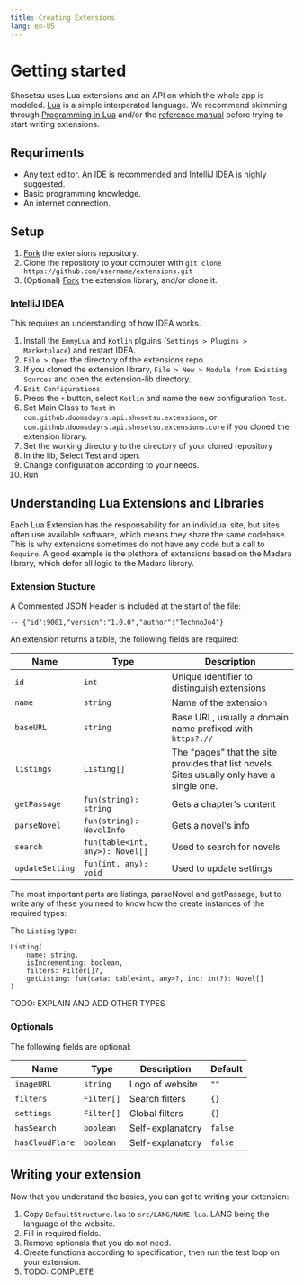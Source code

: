 ```yaml
---
title: Creating Extensions
lang: en-US
---
```


# Getting started
Shosetsu uses Lua extensions and an API on which the whole app is modeled. [Lua](https://www.lua.org/) is a simple interperated language. We recommend skimming through [Programming in Lua](https://www.lua.org/pil/contents.html) and/or the [reference manual](https://www.lua.org/manual/5.1/) before trying to start writing extensions.


## Requriments
* Any text editor. An IDE is recommended and IntelliJ IDEA is highly suggested.
* Basic programming knowledge.
* An internet connection.


## Setup
1. [Fork](https://github.com/ShosetsuOrg/extensions/fork) the extensions repository.
2. Clone the repository to your computer with `git clone https://github.com/username/extensions.git`
3. (Optional) [Fork](https://github.com/ShosetsuOrg/kotlin-lib) the extension library, and/or clone it.

### IntelliJ IDEA
This requires an understanding of how IDEA works.
1. Install the `EmmyLua` and `Kotlin` plguins (`Settings > Plugins > Marketplace`) and restart IDEA.
2. `File > Open` the directory of the extensions repo.
3. If you cloned the extension library, `File > New > Module from Existing Sources` and open the extension-lib directory.
4. `Edit Configurations`
5. Press the `+` button, select `Kotlin` and name the new configuration `Test`.
6. Set Main Class to `Test` in `com.github.doomsdayrs.api.shosetsu.extensions`, or `com.github.doomsdayrs.api.shosetsu.extensions.core` if you cloned the extension library.
7. Set the working directory to the directory of your cloned repository
8. In the lib, Select Test and open.
9. Change configuration according to your needs.
10. Run


## Understanding Lua Extensions and Libraries
Each Lua Extension has the responsability for an individual site, but sites often use available software, which means they share the same codebase.
This is why extensions sometimes do not have any code but a call to `Require`.
A good example is the plethora of extensions based on the Madara library, which defer all logic to the Madara library.

### Extension Stucture
A Commented JSON Header is included at the start of the file:
```
-- {"id":9001,"version":"1.0.0","author":"TechnoJo4"}
```

An extension returns a table, the following fields are required:

| Name              | Type                            | Description
| ----------------- | ------------------------------- | -----------
| `id`              | `int`                           | Unique identifier to distinguish extensions
| `name`            | `string`                        | Name of the extension
| `baseURL`         | `string`                        | Base URL, usually a domain name prefixed with `https?://`
| `listings`        | `Listing[]`                     | The "pages" that the site provides that list novels. Sites usually only have a single one.
| `getPassage`      | `fun(string): string`           | Gets a chapter's content
| `parseNovel`      | `fun(string): NovelInfo`        | Gets a novel's info
| `search`          | `fun(table<int, any>): Novel[]` | Used to search for novels
| `updateSetting`   | `fun(int, any): void`           | Used to update settings

The most important parts are listings, parseNovel and getPassage, but to write any of these you need to know how the create instances of the required types:

The `Listing` type:
```
Listing(
    name: string,
    isIncrementing: boolean,
    filters: Filter[]?,
    getListing: fun(data: table<int, any>?, inc: int?): Novel[]
)
```

TODO: EXPLAIN AND ADD OTHER TYPES

### Optionals
The following fields are optional:

| Name            | Type       | Description      | Default
| --------------- | ---------- | ---------------- | -------
| `imageURL`      | `string`   | Logo of website  | `""`
| `filters`       | `Filter[]` | Search filters   | `{}`
| `settings`      | `Filter[]` | Global filters   | `{}`
| `hasSearch`     | `boolean`  | Self-explanatory | `false`
| `hasCloudFlare` | `boolean`  | Self-explanatory | `false`


## Writing your extension
Now that you understand the basics, you can get to writing your extension:
1. Copy `DefaultStructure.lua` to `src/LANG/NAME.lua`. LANG being the language of the website.
2. Fill in required fields.
3. Remove optionals that you do not need.
4. Create functions according to specification, then run the test loop on your extension.
6. TODO: COMPLETE
